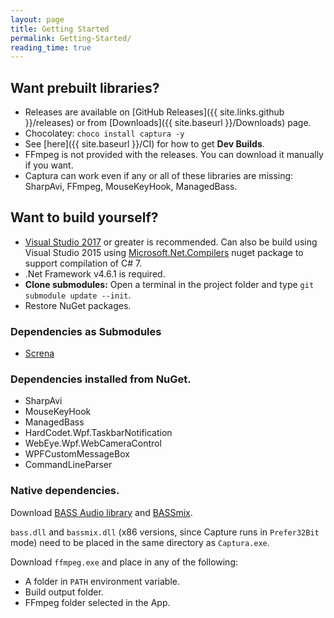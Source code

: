 ```yaml
---
layout: page
title: Getting Started
permalink: Getting-Started/
reading_time: true
---
```


## Want prebuilt libraries?
- Releases are available on [GitHub Releases]({{ site.links.github }}/releases) or from [Downloads]({{ site.baseurl }}/Downloads) page.
- Chocolatey: `choco install captura -y`
- See [here]({{ site.baseurl }}/CI) for how to get **Dev Builds**.
- FFmpeg is not provided with the releases. You can download it manually if you want.
- Captura can work even if any or all of these libraries are missing: SharpAvi, FFmpeg, MouseKeyHook, ManagedBass.

## Want to build yourself?
- [Visual Studio 2017](https://visualstudio.com) or greater is recommended. Can also be build using Visual Studio 2015 using [Microsoft.Net.Compilers](https://www.nuget.org/packages/Microsoft.Net.Compilers) nuget package to support compilation of C# 7.
- .Net Framework v4.6.1 is required.
- **Clone submodules:** Open a terminal in the project folder and type `git submodule update --init`.
- Restore NuGet packages.

### Dependencies as Submodules
- [Screna](https://github.com/MathewSachin/Screna)

### Dependencies installed from NuGet.
- SharpAvi
- MouseKeyHook
- ManagedBass
- HardCodet.Wpf.TaskbarNotification
- WebEye.Wpf.WebCameraControl
- WPFCustomMessageBox
- CommandLineParser

### Native dependencies.
Download [BASS Audio library](http://www.un4seen.com/download.php?bass24) and [BASSmix](http://www.un4seen.com/download.php?bassmix24).

`bass.dll` and `bassmix.dll` (x86 versions, since Capture runs in `Prefer32Bit` mode) need to be placed in the same directory as `Captura.exe`.

Download `ffmpeg.exe` and place in any of the following:
- A folder in `PATH` environment variable.
- Build output folder.
- FFmpeg folder selected in the App.
